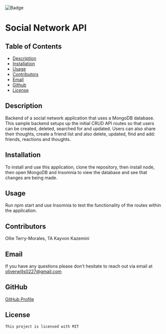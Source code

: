 ![Badge](https://img.shields.io/badge/license-MIT-pink)
  
  # Social Network API

  ## Table of Contents
  * [Description](#description)
  * [Installation](#installation)
  * [Usage](#usage)
  * [Contributors](#contributors)
  * [Email](#email)
  * [Github](#github)
  * [License](#license)

  ## Description
  Backend of a social network application that uses a MongoDB database. This sample backend setups up the initial CRUD API routes so that users can be created, deleted, searched for and updated. Users can also share their thoughts, create a friend list and also delete, updated, find and add: friends, reactions and thoughts.


  ## Installation
  To install and use this application, clone the repository, then install node, then open MongoDB and Insomnia to view the database and see that changes are being made.

  ## Usage
  Run npm start and use Insomnia to test the functionality of the routes within the application.


  ## Contributors
  Ollie Terry-Morales, TA Kayvon Kazemini

  ## Email
  If you have any questions please don't hesitate to reach out via email at oliverwills0227@gmail.com

  ## GitHub
  [GitHub Profile](https://github.com/otmorales23)

  
  ## License 
    This project is licensed with MIT

